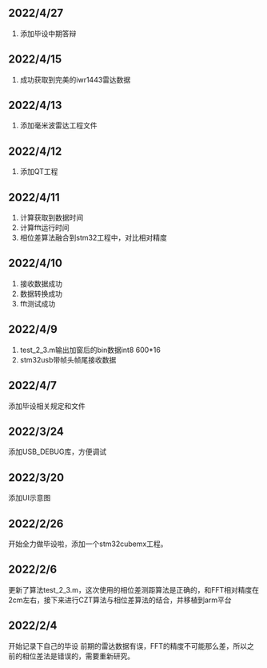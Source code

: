 ## 2022/4/27
1. 添加毕设中期答辩

## 2022/4/15
1. 成功获取到完美的iwr1443雷达数据

## 2022/4/13
1. 添加毫米波雷达工程文件

## 2022/4/12
1. 添加QT工程

## 2022/4/11
1. 计算获取到数据时间
2. 计算fft运行时间
3. 相位差算法融合到stm32工程中，对比相对精度

## 2022/4/10
1. 接收数据成功
2. 数据转换成功
3. fft测试成功

## 2022/4/9
1. test_2_3.m输出加窗后的bin数据int8 600*16
2. stm32usb带帧头帧尾接收数据

## 2022/4/7
添加毕设相关规定和文件

## 2022/3/24
添加USB_DEBUG库，方便调试

## 2022/3/20
添加UI示意图

## 2022/2/26
开始全力做毕设啦，添加一个stm32cubemx工程。

## 2022/2/6
更新了算法test_2_3.m，这次使用的相位差测距算法是正确的，和FFT相对精度在2cm左右，接下来进行CZT算法与相位差算法的结合，并移植到arm平台

## 2022/2/4
开始记录下自己的毕设
前期的雷达数据有误，FFT的精度不可能那么差，所以之前的相位差法是错误的，需要重新研究。